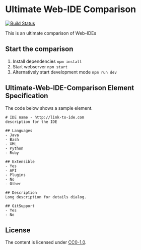# Ultimate Web-IDE Comparison

[![Build Status](https://travis-ci.org/ultimate-comparisons/ultimate-webIDE-comparison.svg?branch=master)](https://travis-ci.org/ultimate-comparisons/ultimate-webIDE-comparison)

This is an ultimate comparison of Web-IDEs

## Start the comparison

1. Install dependencies `npm install`
2. Start webserver `npm start`
3. Alternatively start development mode `npm run dev`

## Ultimate-Web-IDE-Comparison Element Specification

The code below shows a sample element.

    # IDE name - http://link-to-ide.com
    description for the IDE

    ## Languages
    - Java
    - Bash
    - XML
    - Python
    - Ruby

    ## Extensible
    - Yes
    - API
    - Plugins
    - No
    - Other

    ## Description
    Long description for details dialog.

    ## GitSupport
    - Yes
    - No

## License

The content is licensed under [CC0-1.0].

  [CC0-1.0]: https://creativecommons.org/publicdomain/zero/1.0/
